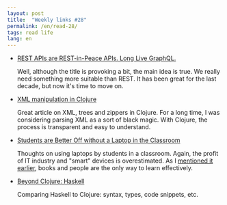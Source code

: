 ```yaml
---
layout: post
title:  "Weekly links #28"
permalink: /en/read-28/
tags: read life
lang: en
---
```


[link1]: https://medium.freecodecamp.org/rest-apis-are-rest-in-peace-apis-long-live-graphql-d412e559d8e4
[link2]: http://blog.korny.info/2014/03/08/xml-for-fun-and-profit.html
[link3]: https://www.scientificamerican.com/article/students-are-better-off-without-a-laptop-in-the-classroom/
[link4]: http://martintrojer.github.io/beyond-clojure/2016/04/21/beyond-clojure-haskell

- [REST APIs are REST-in-Peace APIs. Long Live GraphQL.][link1]

  Well, although the title is provoking a bit, the main idea is true. We really
  need something more suitable than REST. It has been great for the last decade,
  but now it's time to move on.

- [XML manipulation in Clojure][link2]

  Great article on XML, trees and zippers in Clojure. For a long time, I was
  considering parsing XML as a sort of black magic. With Clojure, the process is
  transparent and easy to understand.

- [Students are Better Off without a Laptop in the Classroom][link3]

  Thoughts on using laptops by students in a classroom. Again, the profit of IT
  industry and "smart" devices is overestimated. As
  I [mentioned it earlier](/en/edu-startups), books and people are the only way
  to learn effectively.

- [Beyond Clojure: Haskell][link4]

  Comparing Haskell to Clojure: syntax, types, code snippets, etc.
